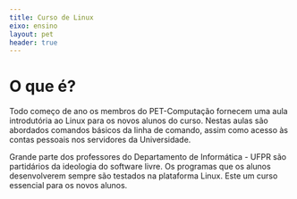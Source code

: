 ```yaml
---
title: Curso de Linux
eixo: ensino
layout: pet
header: true
---
```


# O que é?
Todo começo de ano os membros do PET-Computação fornecem uma aula introdutória ao
Linux para os novos alunos do curso. Nestas aulas são abordados comandos básicos
da linha de comando, assim como acesso às contas pessoais nos servidores da Universidade.

Grande parte dos professores do Departamento de Informática - UFPR são partidários
da ideologia do software livre. Os programas que os alunos desenvolverem sempre 
são testados na plataforma Linux. Este um curso essencial para os novos alunos. 